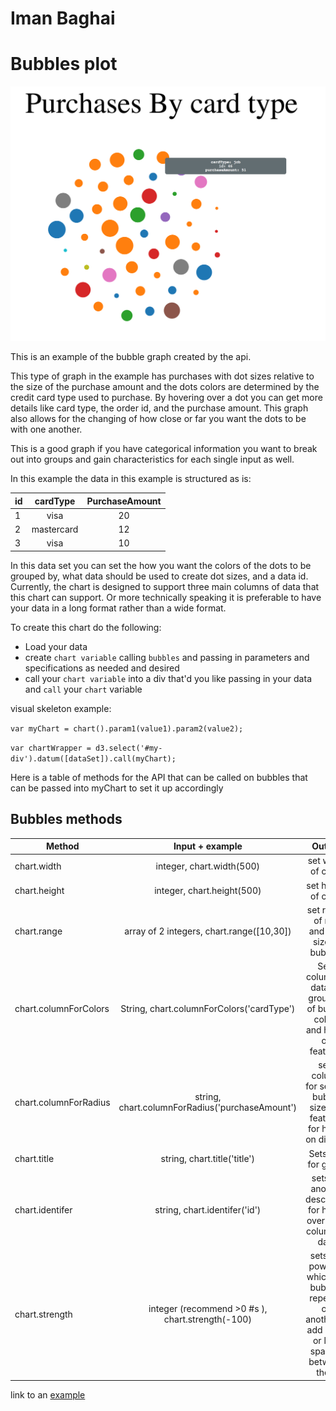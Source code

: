 # Iman Baghai

# Bubbles plot

![Complete example](./imgs/overView.png)

This is an example of the bubble graph created by the api.

This type of graph in the example has purchases with dot sizes relative to the size of the purchase amount and the dots colors are determined by the credit card type used to purchase. By hovering over a dot you can get more details like card type, the order id, and the purchase amount. This graph also allows for the changing of how close or far you want the dots to be with one another.

This is a good graph if you have categorical information you want to break out into groups and gain characteristics for each single input as well.

In this example the data in this example is structured as is:


| id        | cardType           | PurchaseAmount  |
| ------------- |:-------------:| :-----:|
| 1   | visa | 20 |
| 2    | mastercard  | 12 |
| 3 | visa      |    10 |

In this data set you can set the how you want the colors of the dots to be grouped by, what data should be used to create dot sizes, and a data id. Currently, the chart is designed to support three main columns of data that this chart can support. Or more technically speaking it is preferable to have your data in a long format rather than a wide format.

To create this chart do the following:

- Load your data
- create  ```chart variable``` calling ```bubbles``` and passing in parameters and specifications as needed and desired
- call your ```chart variable``` into a div that'd you like passing in your data and ```call``` your ```chart``` variable

visual skeleton example:

```var myChart = chart().param1(value1).param2(value2);```

```var chartWrapper = d3.select('#my-div').datum([dataSet]).call(myChart);```


Here is a table of methods for the API that can be called on bubbles that can be passed into myChart to set it up accordingly

## Bubbles methods


| Method        | Input + example        | Output  
| ------------- |:-------------:| :-----:|
| chart.width   | integer, chart.width(500) | set width of chart |
| chart.height  | integer, chart.height(500)  | set height of chart|
| chart.range | array of 2 integers, chart.range([10,30])      |    set range of min and max size of bubbles|
| chart.columnForColors| String, chart.columnForColors('cardType') | Sets column of data for grouping of bubble colors and hover on features |
| chart.columnForRadius | string,  chart.columnForRadius('purchaseAmount')| sets column for setting bubble size and features for hover on display  |
|chart.title | string, chart.title('title') | Sets title for graph |
|chart.identifer| string, chart.identifer('id') | sets up another descriptor for hover over from column of data |
|chart.strength | integer (recommend >0 #s ), chart.strength(-100) | sets the power in which the bubbles repel off on another to add more or less spacing between them |


link to an [example](http://staff.washington.edu/ibaghai/info474_A3ex/bubbles.html)
